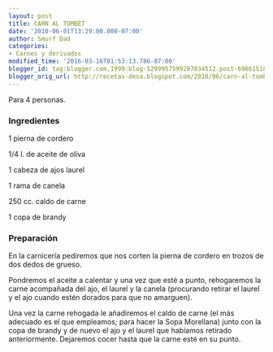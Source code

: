 ```yaml
---
layout: post
title: CARN AL TOMBET
date: '2010-06-01T13:29:00.000-07:00'
author: Smurf Dad
categories:
- Carnes y derivados
modified_time: '2016-03-16T01:53:13.786-07:00'
blogger_id: tag:blogger.com,1999:blog-5299957599287034512.post-6966151808170293772
blogger_orig_url: http://recetas-desa.blogspot.com/2010/06/carn-al-tombet.html
---
```


Para 4 personas.

<h3>Ingredientes</h3>
1 pierna de cordero

1/4 l. de aceite de oliva

1 cabeza de ajos laurel

1 rama de canela

250 cc. caldo de carne

1 copa de brandy

<h3>Preparación</h3>
En la carnicería pediremos que nos corten la pierna de cordero en trozos de dos dedos de grueso.

Pondremos el aceite a calentar y una vez que esté a punto, rehogaremos la carne acompañada del ajo, el laurel y la canela (procurando retirar el laurel y el ajo cuando estén dorados para que no amarguen).

Una vez la carne rehogada le añadiremos el caldo de carne (el más adecuado es el que empleamos; para hacer la Sopa Morellana) junto con la copa de brandy y de nuevo el ajo y el laurel que habíamos retirado anteriormente. Dejaremos cocer hasta que la carne esté en su punto.